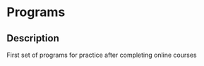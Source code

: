 Programs
========
## Description

First set of programs for practice after completing online courses
